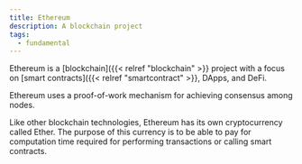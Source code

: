 ```yaml
---
title: Ethereum
description: A blockchain project
tags:
  - fundamental
---
```


Ethereum is a [blockchain]({{< relref "blockchain" >}} project with a focus on [smart contracts]({{< relref "smartcontract" >}}, DApps, and DeFi.

Ethereum uses a proof-of-work mechanism for achieving consensus among nodes. 

Like other blockchain technologies, Ethereum has its own cryptocurrency called Ether. The purpose of this currency is to be able to pay for computation time required for performing transactions or calling smart contracts.  
